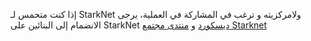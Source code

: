 إذا كنت متحمس لـ StarkNet ولامركزيته و ترغب في المشاركة في العملية، يرجى الانضمام إلى البنائين على StarkNet [ديسكورد](https://starknet.io/discord) و [منتدى مجتمع Starknet](https://community.starknet.io/)